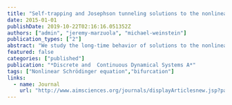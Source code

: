 ```yaml
---
title: "Self-trapping and Josephson tunneling solutions to the nonlinear Schrödinger / Gross-Pitaevskii Equation"
date: 2015-01-01
publishDate: 2019-10-22T02:16:16.051352Z
authors: ["admin", "jeremy-marzuola", "michael-weinstein"]
publication_types: ["2"]
abstract: "We study the long-time behavior of solutions to the nonlinear Schrödinger / Gross-Pitaevskii equation (NLS/GP) with a symmetric double-well potential. NLS/GP governs nearly-monochromatic guided optical beams in weakly coupled waveguides with both linear and nonlinear (Kerr) refractive indices and zero absorption, as well as the behavior of Bose-Einstein condensates. For small L2 norm (low power), the solution executes beating oscillations between the two wells. There is a power threshold at which a symmetry breaking bifurcation occurs. The set of guided mode solutions splits into two families of solutions. One type of solution is concentrated in either well of the potential, but not both. Solutions in the second family undergo tunneling oscillations between the two wells. A finite dimensional reduction (system of ODEs) derived in Marzuola and Weinstein 2010 and is expected to well-approximate the PDE dynamics on long time scales. In particular, we revisit this reduction, find a class of exact solutions and shadow them in the (NLS/GP) system by applying the above approach. "
featured: false
categories: ["published"]
publication: "*Discrete and  Continuous Dynamical Systems A*"
tags: ["Nonlinear Schrödinger equation","bifurcation"]
links:
  - name: Journal
    url: "http://www.aimsciences.org/journals/displayArticlesnew.jsp?paperID=10218"
---
```


